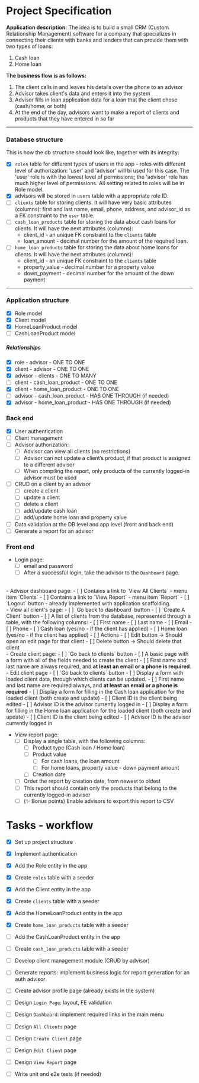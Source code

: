 # Project Specification

<strong>Application description:</strong>
The idea is to build a small CRM (Custom Relationship Management) software for a company that specializes in connecting their clients with banks and lenders that can
provide them with two types of loans:
1. Cash loan
2. Home loan

<strong>The business flow is as follows:</strong>
1. The client calls in and leaves his details over the phone to an advisor
2. Advisor takes client's data and enters it into the system
3. Advisor fills in loan application data for a loan that the client chose
(cash/home, or both)
4. At the end of the day, advisors want to make a report of clients and products that they have entered in so far

<hr />

### Database structure

This is how the db structure should look like, together with its integrity:
- [x] `roles` table for different types of users in the app - roles with different level of authorization: 'user' and 'advisor' will bi used for this case. The 'user' role is with the lowest level of permissions; the 'advisor' role has much higher level of permissions. All setting related to roles will be in Role model.
- [x] advisors will be stored in `users` table with a appropriate role ID.
- [ ] `clients` table for storing clients. It will have very basic attributes (columns): first and last name, email, phone, address, and advisor_id as a FK constraint to the `user` table.
- [ ] `cash_loan_products` table for storing the data about cash loans for clients. It will have the next attributes (columns):
    - client_id - an unique FK constraint to the `clients` table
    - loan_amount - decimal number for the amount of the required loan.
- [ ] `home_loan_products` table for storing the data about home loans for clients. It will have the next attributes (columns):
    - client_id - an unique FK constraint to the `clients` table
    - property_value - decimal number for a property value
    - down_payment - decimal number for the amount of the down payment

<hr />

### Application structure

- [x] Role model
- [x] Client model
- [x] HomeLoanProduct model
- [ ] CashLoanProduct model

##### Relationships
- [x] role - advisor - ONE TO ONE
- [x] client - advisor - ONE TO ONE
- [x] advisor - clients - ONE TO MANY
- [ ] client - cash_loan_product - ONE TO ONE
- [x] client - home_loan_product - ONE TO ONE
- [ ] advisor - cash_loan_product - HAS ONE THROUGH (if needed)
- [x] advisor - home_loan_product - HAS ONE THROUGH (if needed)

### Back end
- [x] User authentication
- [ ] Client management
- [ ] Advisor authorization:
    - [ ] Advisor can view all clients (no restrictions)
    - [ ] Advisor can not update a client’s product, if that product is assigned to a different advisor
    - [ ] When compiling the report, only products of the currently logged-in advisor must be used
- [ ] CRUD on a client by an advisor
    - [ ] create a client
    - [ ] update a client
    - [ ] delete a client
    - [ ] add/update cash loan
    - [ ] add/update home loan and property value
- [ ] Data validation at the DB level and app level (front and back end)
- [ ] Generate a report for an advisor

### Front end
- Login page:
    - [ ] email and password
    - [ ] After a successful login, take the advisor to the `Dashboard` page.
<br />
- Advisor dashboard page:
    - [ ] Contains a link to `View All Clients` - menu item `Clients`
    - [ ] Contains a link to `View Report` - menu item `Report`
    - [ ] `Logout` button - already implemented with application scaffolding.
<br />
- View all client's page:
    - [ ] `Go back to dashboard` button
    - [ ] `Create A Client` button
    - [ ] A list of clients from the database, represented through a table, with the following columns:
        - [ ] First name
        - [ ] Last name
        - [ ] Email
        - [ ] Phone
        - [ ] Cash loan (yes/no - if the client has applied)
        - [ ] Home loan (yes/no - if the client has applied)
        - [ ] Actions
        - [ ] Edit button -> Should open an edit page for that client
        - [ ] Delete button -> Should delete that client
<br />
- Create client page:
    - [ ] `Go back to clients` button
    - [ ] A basic page with a form with all of the fields needed to create the
    client
    - [ ] First name and last name are always required, and <strong>at least an email or a phone is required</strong>.
<br />
- Edit client page
    - [ ] `Go back to clients` button
    - [ ] Display a form with loaded client data, through which clients can be updated.
        - [ ] First name and last name are required always, and <strong>at least an email or a phone is required</strong>
    - [ ] Display a form for filling in the Cash loan application for the loaded
    client (both create and update)
        - [ ] Client ID is the client being edited
        - [ ] Advisor ID is the advisor currently logged in
    - [ ] Display a form for filling in the Home loan application for the loaded client (both create and update)
        - [ ] Client ID is the client being edited
        - [ ] Advisor ID is the advisor currently logged in

- View report page:
    - [ ] Display a single table, with the following columns:
        - [ ] Product type (Cash loan / Home loan)
        - [ ] Product value
            - [ ] For cash loans, the loan amount
            - [ ] For home loans, property value - down payment amount
        - [ ] Creation date
    - [ ] Order the report by creation date, from newest to oldest
    - [ ] This report should contain only the products that belong to the currently logged-in advisor
    - [ ] (✨ Bonus points) Enable advisors to export this report to CSV

# Tasks - workflow

- [x] Set up project structure
- [x] Implement authentication
- [x] Add the Role entity in the app
- [x] Create `roles` table with a seeder
- [x] Add the Client entity in the app
- [x] Create `clients` table with a seeder
- [x] Add the HomeLoanProduct entity in the app
- [x] Create `home_loan_products` table with a seeder
- [ ] Add the CashLoanProduct entity in the app
- [ ] Create `cash_loan_products` table with a seeder
- [ ] Develop client management module (CRUD by advisor)
- [ ] Generate reports: implement business logic for report generation for an auth advisor
- [ ] Create advisor profile page (already exists in the system)
- [ ] Design `Login Page`: layout, FE validation
- [ ] Design `Dashboard`: implement required links in the main menu
- [ ] Design `All Clients` page
- [ ] Design `Create Client` page
- [ ] Design `Edit Client` page
- [ ] Design `View Report` page
- [ ] Write unit and e2e tests (if needed)

